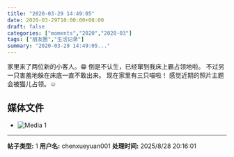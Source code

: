 ```yaml
---
title: "2020-03-29 14:49:05"
date: 2020-03-29T10:00:00+08:00
draft: false
categories: ["moments","2020","2020-03"]
tags: ["朋友圈","生活记录"]
summary: "2020-03-29 14:49:05..."
---
```


家里来了两位新的小客人。😁
倒是不认生，已经窜到我床上霸占领地啦。
不过另一只害羞地躲在床底一直不敢出来。
现在家里有三只喵啦！
感觉近期的照片主题会被猫儿占领。☺️

## 媒体文件

- ![Media 1](/Moments/photos/2020-03-29/202003291449050.jpg)

---

**帖子类型:** 1
**用户名:** chenxueyuan001
**处理时间:** 2025/8/28 20:16:01